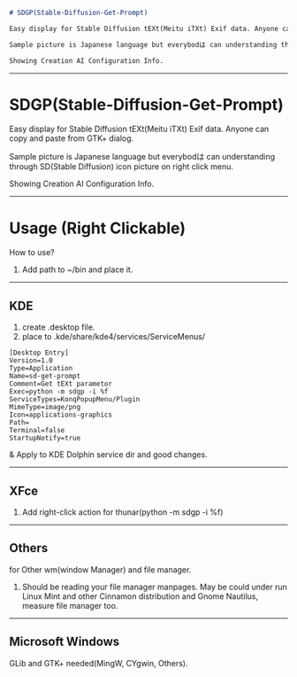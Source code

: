 ````markdown
# SDGP(Stable-Diffusion-Get-Prompt)

Easy display for Stable Diffusion tEXt(Meitu iTXt) Exif data. Anyone can copy and paste from GTK+ dialog.

Sample picture is Japanese language but everybodは can understanding through SD(Stable Diffusion) icon picture on right click menu.

Showing Creation AI Configuration Info.
````
-----
# SDGP(Stable-Diffusion-Get-Prompt)

Easy display for Stable Diffusion tEXt(Meitu iTXt) Exif data. Anyone can copy and paste from GTK+ dialog.

Sample picture is Japanese language but everybodは can understanding through SD(Stable Diffusion) icon picture on right click menu.

Showing Creation AI Configuration Info.

-----
# Usage (Right Clickable)

How to use?

1. Add path to ~/bin and place it.

-----
## KDE

1. create .desktop file.
2. place to .kde/share/kde4/services/ServiceMenus/

````
[Desktop Entry]  
Version=1.0  
Type=Application  
Name=sd-get-prompt  
Comment=Get tEXt parametor  
Exec=python -m sdgp -i %f
ServiceTypes=KonqPopupMenu/Plugin  
MimeType=image/png  
Icon=applications-graphics  
Path=  
Terminal=false  
StartupNotify=true  
````

& Apply to KDE Dolphin service dir and good changes.

-----
## XFce

1. Add right-click action for thunar(python -m sdgp -i %f)

-----
## Others

for Other wm(window Manager) and file manager.

1. Should be reading your file manager manpages. May be could under run Linux Mint and other Cinnamon distribution and Gnome Nautilus, measure file manager too.

-----
## Microsoft Windows

GLib and GTK+ needed(MingW, CYgwin, Others).
